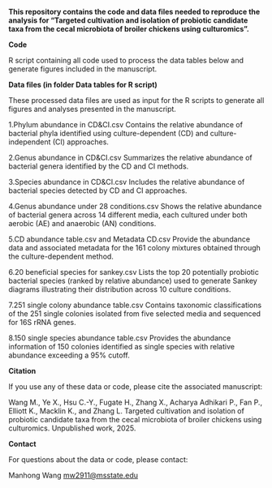 
**This repository contains the code and data files needed to reproduce the analysis for “Targeted cultivation and isolation of probiotic candidate taxa from the cecal microbiota of broiler chickens using culturomics”.**

**Code**

R script containing all code used to process the data tables below and generate figures included in the manuscript.

**Data files (in folder Data tables for R script)**

These processed data files are used as input for the R scripts to generate all figures and analyses presented in the manuscript.

1.Phylum abundance in CD&CI.csv
Contains the relative abundance of bacterial phyla identified using culture-dependent (CD) and culture-independent (CI) approaches.

2.Genus abundance in CD&CI.csv
Summarizes the relative abundance of bacterial genera identified by the CD and CI methods.

3.Species abundance in CD&CI.csv
Includes the relative abundance of bacterial species detected by CD and CI approaches.

4.Genus abundance under 28 conditions.csv
Shows the relative abundance of bacterial genera across 14 different media, each cultured under both aerobic (AE) and anaerobic (AN) conditions.

5.CD abundance table.csv and Metadata CD.csv
Provide the abundance data and associated metadata for the 161 colony mixtures obtained through the culture-dependent method.

6.20 beneficial species for sankey.csv
Lists the top 20 potentially probiotic bacterial species (ranked by relative abundance) used to generate Sankey diagrams illustrating their distribution across 10 culture conditions.

7.251 single colony abundance table.csv
Contains taxonomic classifications of the 251 single colonies isolated from five selected media and sequenced for 16S rRNA genes.

8.150 single species abundance table.csv
Provides the abundance information of 150 colonies identified as single species with relative abundance exceeding a 95% cutoff.

**Citation**

If you use any of these data or code, please cite the associated manuscript:

Wang M., Ye X., Hsu C.-Y., Fugate H., Zhang X., Acharya Adhikari P., Fan P., Elliott K., Macklin K., and Zhang L.
Targeted cultivation and isolation of probiotic candidate taxa from the cecal microbiota of broiler chickens using culturomics.
Unpublished work, 2025.



**Contact**

For questions about the data or code, please contact:

Manhong Wang
mw2911@msstate.edu

